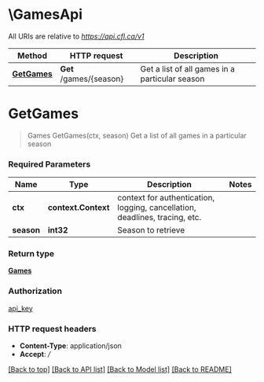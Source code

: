 # \GamesApi

All URIs are relative to *https://api.cfl.ca/v1*

Method | HTTP request | Description
------------- | ------------- | -------------
[**GetGames**](GamesApi.md#GetGames) | **Get** /games/{season} | Get a list of all games in a particular season


# **GetGames**
> Games GetGames(ctx, season)
Get a list of all games in a particular season



### Required Parameters

Name | Type | Description  | Notes
------------- | ------------- | ------------- | -------------
 **ctx** | **context.Context** | context for authentication, logging, cancellation, deadlines, tracing, etc.
  **season** | **int32**| Season to retrieve | 

### Return type

[**Games**](Games.md)

### Authorization

[api_key](../README.md#api_key)

### HTTP request headers

 - **Content-Type**: application/json
 - **Accept**: */*

[[Back to top]](#) [[Back to API list]](../README.md#documentation-for-api-endpoints) [[Back to Model list]](../README.md#documentation-for-models) [[Back to README]](../README.md)

